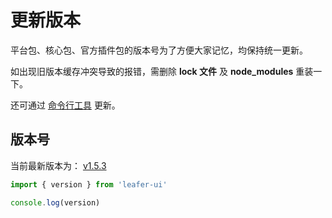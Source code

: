# 更新版本

平台包、核心包、官方插件包的版本号为了方便大家记忆，均保持统一更新。

如出现旧版本缓存冲突导致的报错，需删除 **lock 文件** 及 **node_modules** 重装一下。

还可通过 [命令行工具](/create/leafer.md#更新项目中的-leafer-依赖版本号) 更新。

## 版本号

当前最新版本为： [v1.5.3](/update/index.md)

```ts
import { version } from 'leafer-ui'

console.log(version)
```
